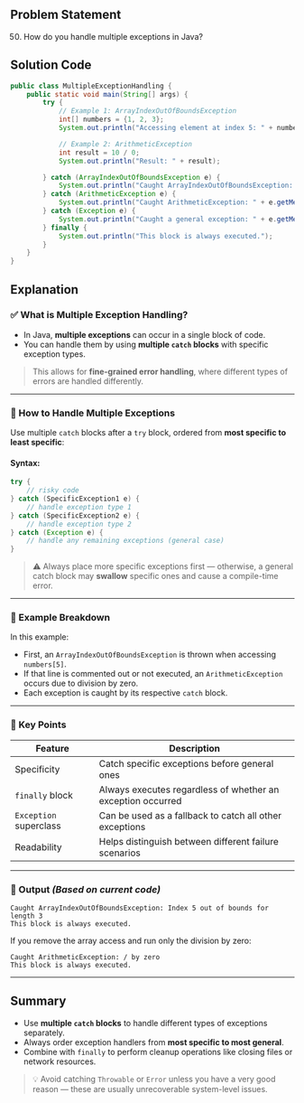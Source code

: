 ## Problem Statement  
50. How do you handle multiple exceptions in Java?

## Solution Code  
```java
public class MultipleExceptionHandling {
    public static void main(String[] args) {
        try {
            // Example 1: ArrayIndexOutOfBoundsException
            int[] numbers = {1, 2, 3};
            System.out.println("Accessing element at index 5: " + numbers[5]);

            // Example 2: ArithmeticException
            int result = 10 / 0;
            System.out.println("Result: " + result);

        } catch (ArrayIndexOutOfBoundsException e) {
            System.out.println("Caught ArrayIndexOutOfBoundsException: " + e.getMessage());
        } catch (ArithmeticException e) {
            System.out.println("Caught ArithmeticException: " + e.getMessage());
        } catch (Exception e) {
            System.out.println("Caught a general exception: " + e.getMessage());
        } finally {
            System.out.println("This block is always executed.");
        }
    }
}
```

## Explanation  

### ✅ What is Multiple Exception Handling?
- In Java, **multiple exceptions** can occur in a single block of code.
- You can handle them by using **multiple `catch` blocks** with specific exception types.

> This allows for **fine-grained error handling**, where different types of errors are handled differently.

---

### 🔄 How to Handle Multiple Exceptions

Use multiple `catch` blocks after a `try` block, ordered from **most specific to least specific**:

#### Syntax:
```java
try {
    // risky code
} catch (SpecificException1 e) {
    // handle exception type 1
} catch (SpecificException2 e) {
    // handle exception type 2
} catch (Exception e) {
    // handle any remaining exceptions (general case)
}
```

> ⚠️ Always place more specific exceptions first — otherwise, a general catch block may **swallow** specific ones and cause a compile-time error.

---

### 🧠 Example Breakdown

In this example:

- First, an `ArrayIndexOutOfBoundsException` is thrown when accessing `numbers[5]`.
- If that line is commented out or not executed, an `ArithmeticException` occurs due to division by zero.
- Each exception is caught by its respective `catch` block.

---

### 📌 Key Points

| Feature | Description |
|--------|-------------|
| Specificity | Catch specific exceptions before general ones |
| `finally` block | Always executes regardless of whether an exception occurred |
| `Exception` superclass | Can be used as a fallback to catch all other exceptions |
| Readability | Helps distinguish between different failure scenarios |

---

### 📁 Output *(Based on current code)*  
```
Caught ArrayIndexOutOfBoundsException: Index 5 out of bounds for length 3
This block is always executed.
```

If you remove the array access and run only the division by zero:
```
Caught ArithmeticException: / by zero
This block is always executed.
```

---

## Summary  
- Use **multiple `catch` blocks** to handle different types of exceptions separately.
- Always order exception handlers from **most specific to most general**.
- Combine with `finally` to perform cleanup operations like closing files or network resources.

> 💡 Avoid catching `Throwable` or `Error` unless you have a very good reason — these are usually unrecoverable system-level issues.